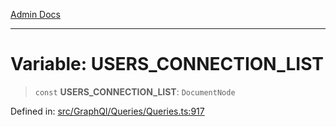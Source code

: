 [Admin Docs](/)

***

# Variable: USERS\_CONNECTION\_LIST

> `const` **USERS\_CONNECTION\_LIST**: `DocumentNode`

Defined in: [src/GraphQl/Queries/Queries.ts:917](https://github.com/PalisadoesFoundation/talawa-admin/blob/main/src/GraphQl/Queries/Queries.ts#L917)
